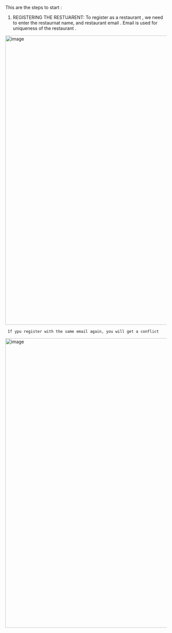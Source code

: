 This are the steps to start : 


1. REGISTERING THE RESTUARENT:
     To register as a restaurant , we need to enter the restaurnat name, and restaurant email . Email is used for uniqueness of the restaurant .


<img width="901" alt="image" src="https://github.com/user-attachments/assets/9865eb7b-dce5-4caf-9f0c-88a391fde659">


     If ypu register with the same email again, you will get a conflict 


<img width="901" alt="image" src="https://github.com/user-attachments/assets/0eb86d16-6e0c-4fde-b9b7-f29da69f89a9">
